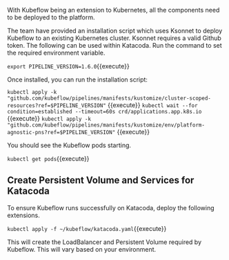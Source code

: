 With Kubeflow being an extension to Kubernetes, all the components need to be deployed to the platform. 

The team have provided an installation script which uses Ksonnet to deploy Kubeflow to an existing Kubernetes cluster. Ksonnet requires a valid Github token. The following can be used within Katacoda. Run the command to set the required environment variable.

`
export PIPELINE_VERSION=1.6.0
`{{execute}}

Once installed, you can run the installation script:


`kubectl apply -k "github.com/kubeflow/pipelines/manifests/kustomize/cluster-scoped-resources?ref=$PIPELINE_VERSION"` {{execute}}
`kubectl wait --for condition=established --timeout=60s crd/applications.app.k8s.io` {{execute}}
`kubectl apply -k "github.com/kubeflow/pipelines/manifests/kustomize/env/platform-agnostic-pns?ref=$PIPELINE_VERSION"` {{execute}}


You should see the Kubeflow pods starting.

`kubectl get pods`{{execute}}

## Create Persistent Volume and Services for Katacoda
To ensure Kubeflow runs successfully on Katacoda, deploy the following extensions.

`kubectl apply -f ~/kubeflow/katacoda.yaml`{{execute}}

This will create the LoadBalancer and Persistent Volume required by Kubeflow. This will vary based on your environment.